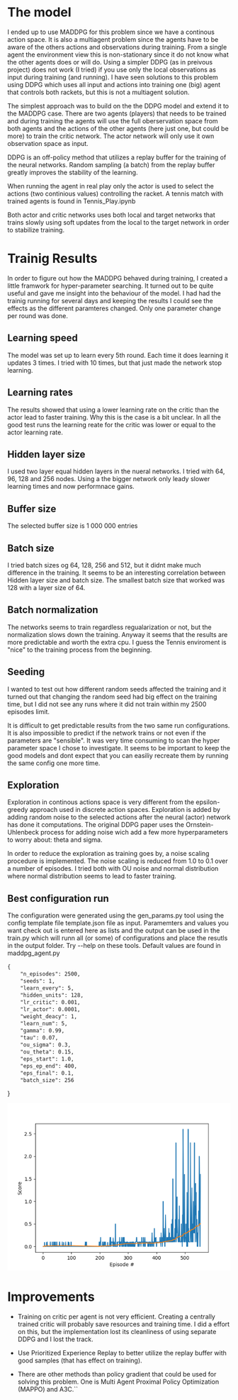 
# The model

I ended up to use MADDPG for this problem since we have a continous action space.
It is also a multiagent problem since the agents have to be aware of the others actions
and observations during training. From 
a single agent the environment view this is non-stationary since it do not know what the other
agents does or will do. Using a simpler DDPG (as in preivous project) does not work (I tried) if 
you use only the local observations as input during training (and running). I have seen solutions to 
this problem using DDPG which uses all input and actions into training one (big) agent that controls 
both rackets, but this is not a multiagent solution.

The simplest approach was to build on the the DDPG model and
extend it to the MADDPG case. There are two agents (players) that needs to be trained and during
training the agents will use the full oberservation space from both agents and the actions of the other
agents (here just one, but could be more) to train the critic network. The actor network will only 
use it own observation space as input. 

DDPG is an off-policy method that utilizes a replay buffer for the training of the neural networks. Random sampling (a batch) from 
the replay buffer greatly improves the stability of the learning.

When running the agent in real play only the actor is used to select the 
actions (two continious values) controlling the racket. A tennis match with trained agents is found in Tennis_Play.ipynb

Both actor and critic networks uses both local and target networks that trains slowly using soft updates 
from the local to the target network in order to stabilize training.


# Trainig Results

In order to figure out how the MADDPG behaved during training, I created a little framwork for hyper-parameter searching.
It turned out to be quite useful and gave me insight into the behaviour of the model. I had 
had the trainig running for several days and keeping the results I could see the effects as the different paramteres changed.
Only one parameter change per round was done.

## Learning speed

The model was set up to learn every 5th round. Each time it does learning it updates 3 times. I tried with 10 times, but that 
just made the network stop learning. 

## Learning rates

The results showed that using a lower learning rate on the critic than the actor lead to faster
training. Why this is the case is a bit unclear. In all the good test runs the learning reate 
for the critic was lower or equal to the actor learning rate.

## Hidden layer size

I used two layer equal hidden layers in the nueral networks. I tried with 64, 96, 128 and 256 nodes. Using a
the bigger network only leady slower learning times and now performnace gains.

## Buffer size

The selected buffer size is 1 000 000 entries

## Batch size

I tried batch sizes og 64, 128, 256 and 512, but it didnt make much difference in the training.
It seems to be an interesting correlation between Hidden layer size and batch size. The smallest batch size that worked was 128 
with a layer size of 64. 

## Batch normalization

The networks seems to train regardless regualarization or not, but the normalization slows down the training. 
Anyway it seems that the results are more predictable and worth the extra cpu. I guess the Tennis enviroment is "nice" to 
the training process from the beginning. 

## Seeding

I wanted to test out how different random seeds affected the training and it turned out that changing the 
random seed had big effect on the training time, but I did not see any runs where it did not train within my 2500 episodes
limit. 

It is difficult to get predictable results from the two same run configurations. It is also 
impossible to predict if the network trains or not even if the parameters are "sensible". It was
very time consuming to scan the hyper parameter space I chose to investigate. It seems to be important to keep the good models
and dont expect that you can easiliy recreate them by running the same config one more time.

## Exploration

Exploration in continous actions space is very different from the epsilon-greedy approach used in discrete action 
spaces. Exploration is added by adding  random noise to the selected actions after the neural (actor) network has done 
it computations. The original DDPG paper uses the Ornstein-Uhlenbeck process for adding noise wich add a few more 
hyperparameters to worry about: theta and sigma.

In order to reduce the exploration as training goes by, a noise scaling procedure is implemented. The noise scaling
is reduced from  1.0 to 0.1 over a number of episodes.
I tried both with OU noise and normal distribution where normal distribution seems to lead to faster training.

## Best configuration run

The configuration were generated using the gen_params.py tool using the config template file template.json file as input.
Paramemters and values you want check out is entered here as lists and the output can be used in the train.py which will runn
all (or some) of configurations and place the resutls in the output folder. Try --help on these tools. Default values 
are found in maddpg_agent.py

    {
        "n_episodes": 2500,
        "seeds": 1,
        "learn_every": 5,
        "hidden_units": 128,
        "lr_critic": 0.001,
        "lr_actor": 0.0001,
        "weight_deacy": 1,
        "learn_num": 5,
        "gamma": 0.99,
        "tau": 0.07,
        "ou_sigma": 0.3,
        "ou_theta": 0.15,
        "eps_start": 1.0,
        "eps_ep_end": 400,
        "eps_final": 0.1,
        "batch_size": 256
  }

![Alt text](results/plot_3.png?raw=true "Training results best configuration")

# Improvements

 * Training on critic per agent is not very efficient. Creating a centrally trained critic will probably
save resources and training time. I did a effort on this, but the implementation lost its cleanliness of using separate 
DDPG and I lost the track.

 * Use Prioritized Experience Replay to better utilize the replay buffer with good samples (that has effect on training).

 * There are other methods than policy gradient that could be used for solving this problem. One is Multi Agent Proximal 
Policy Optimization (MAPPO) and A3C.``